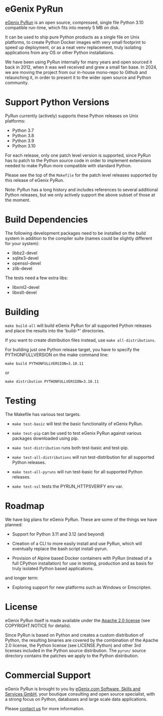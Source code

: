 # eGenix PyRun

[eGenix PyRun](https://pyrun.org) is an open source, compressed, single
file Python 3.10 compatible run-time, which fits into merely 5 MB on
disk.

It can be used to ship pure Python products as a single file on Unix
platforms, to create Python Docker images with very small footprint to speed
up deployment, or as a neat venv replacement, truly isolating applications
from any OS or other Python installations.

We have been using PyRun internally for many years and open sourced it back
in 2012, when it was well received and grew a small fan base. In 2024, we
are moving the project from our in-house mono-repo to Github and relaunching
it, in order to present it to the wider open source and Python community.

# Support Python Versions

PyRun currently (actively) supports these Python releases on Unix platforms:

- Python 3.7
- Python 3.8
- Python 3.9
- Python 3.10

For each release, only one patch level version is supported,
since PyRun has to patch to the Python source code in order to
implement extensions needed to make PyRun more compatible with
standard Python.

Please see the top of the `Makefile` for the patch level releases supported
by this release of eGenix PyRun.

Note: PyRun has a long history and includes references to several additional
Python releases, but we only actively support the above subset of those at
the moment.

# Build Dependencies

The following development packages need to be installed on the build system
in addition to the compiler suite (names could be slightly different for
your system):

- libbz2-devel
- sqlite3-devel
- openssl-devel
- zlib-devel

The tests need a few extra libs:

- libxml2-devel
- libxslt-devel

# Building

`make build-all` will build eGenix PyRun for all supported Python
releases and place the results into the 'build-\*' directories.

If you want to create distribution files instead, use
`make all-distributions`.

For building just one Python release target, you have to specify
the PYTHONFULLVERSION on the make command line:

`make build PYTHONFULLVERSION=3.10.11`

or

`make distribution PYTHONFULLVERSION=3.10.11`

# Testing

The Makefile has various test targets.

- `make test-basic` will test the basic functionality of eGenix PyRun.

- `make test-pip` can be used to test eGenix PyRun against various
  packages downloaded using pip.

- `make test-distribution` runs both test-basic and test-pip.

- `make test-all-distributions` will run test-distribution for all
  supported Python releases.

- `make test-all-pyruns` will run test-basic for all supported Python
  releases.

- `make test-ssl` tests the PYRUN_HTTPSVERIFY env var.

# Roadmap

We have big plans for eGenix PyRun. These are some of the things we have
planned:

- Support for Python 3.11 and 3.12 (and beyond)

- Creation of a CLI to more easily install and use PyRun, which will
  eventually replace the bash script install-pyrun.

- Provision of Alpine based Docker containers with PyRun (instead of a
  full CPython installation) for use in testing, production and as basis
  for truly isolated Python based applications.

and longer term:

- Exploring support for new platforms such as Windows or Emscripten.

# License

eGenix PyRun itself is made available under the [Apache 2.0
license](http://www.apache.org/licenses/LICENSE-2.0) (see
COPYRIGHT.NOTICE for details).

Since PyRun is based on Python and creates a custom distribution of
Python, the resulting binaries are covered by the combination of the
Apache 2.0 license, the Python license (see LICENSE.Python) and other
3rd licenses included in the Python source distribution. The `pyrun/`
source directory contains the patches we apply to the Python
distribution.

# Commercial Support

eGenix PyRun is brought to you by [eGenix.com Software, Skills and
Services GmbH](https://egenix.com), your boutique consulting and open
source specialist, with a strong focus on Python, databases and large
scale data applications.

Please [contact us](mailto:sales@egenix.com) for more information.
